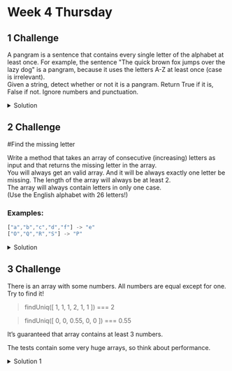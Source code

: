 # Week 4 Thursday

## 1 Challenge

A pangram is a sentence that contains every single letter of the alphabet at least once. For example, the sentence "The quick brown fox jumps over the lazy dog" is a pangram, because it uses the letters A-Z at least once (case is irrelevant).
<br>
Given a string, detect whether or not it is a pangram. Return True if it is, False if not. Ignore numbers and punctuation.




<details>
<summary>Solution</summary>
  
  ```ts
 let isPangram = (phrase: string): boolean => {
    for(let i=97; i < 123; i++){
        if(phrase.toLowerCase().indexOf(String.fromCharCode(i)) < 0) return false;
    }
    return true;
}
  
  ```  
</details>

## 2 Challenge

#Find the missing letter

Write a method that takes an array of consecutive (increasing) letters as input and that returns the missing letter in the array.<br>
You will always get an valid array. And it will be always exactly one letter be missing. The length of the array will always be at least 2.<br>
The array will always contain letters in only one case.<br>
(Use the English alphabet with 26 letters!)

### Examples:

```ts
["a","b","c","d","f"] -> "e"
["O","Q","R","S"] -> "P"
```

<details>
<summary>Solution</summary>
  
  ```ts
 export let findMissingLetter = (arr: string[]):string => {
    let arrNum: number[] = toCharCode(arr);
    let missingLetter:string = '';
    for(let i:number = 0; i < arrNum.length; i++){
        if(arrNum[i + 1]-arrNum[i] == 2) missingLetter = String.fromCharCode(arrNum[i] + 1);
    }
    return missingLetter;
}

const toCharCode = (arr: string[]): number[] => arr.map((x:string): number => x.charCodeAt(0)); // convert my string[] to number[]
  
  ```  
</details>

  
## 3 Challenge

There is an array with some numbers. All numbers are equal except for one. Try to find it!
  
  >findUniq([ 1, 1, 1, 2, 1, 1 ]) === 2
  
  >findUniq([ 0, 0, 0.55, 0, 0 ]) === 0.55
  
  It’s guaranteed that array contains at least 3 numbers.

The tests contain some very huge arrays, so think about performance.
  
<details>
<summary>Solution 1</summary>
  
  ```ts
 
 export const findUniq = (arr:number[]): number => {
  let uniqNum: number = 0;
  let repNum: number = 0;
  
  for(let i:number = 0; i < arr.length; i++){
      if(arr[i] != arr[i + 1]){
        uniqNum = arr[i];
        repNum = arr[i + 1];
        break;    
      }
 }
  
 return arr.filter((x:number): boolean => x == uniqNum).length == 1 ? uniqNum: repNum;
}
  
  ```  
</details>

  
  
  

